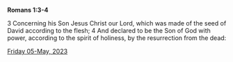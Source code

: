 **Romans 1:3-4**

3 Concerning his Son Jesus Christ our Lord, which was made of the seed of David according to the flesh; 4 And declared to be the Son of God with power, according to the spirit of holiness, by the resurrection from the dead:

[Friday 05-May, 2023](https://t.me/s/daily_scripture)
